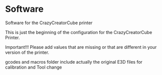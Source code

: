 # Software
Software for the CrazyCreatorCube printer

This is just the beginning of the configuration for the CrazyCreatorCube Printer.

Important!!!
Please add values that are missing or that are different in your version of the printer.

gcodes and macros folder include actually the original E3D files for calibration and Tool change
